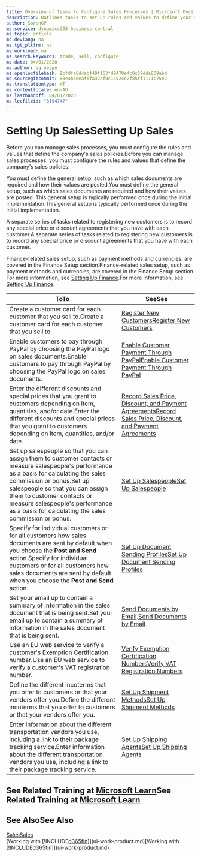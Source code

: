 ```yaml
---
title: Overview of Tasks to Configure Sales Processes | Microsoft Docs
description: Outlines tasks to set up rules and values to define your sales policies and processes.
author: SorenGP
ms.service: dynamics365-business-central
ms.topic: article
ms.devlang: na
ms.tgt_pltfrm: na
ms.workload: na
ms.search.keywords: trade, sell, configure
ms.date: 04/01/2020
ms.author: sgroespe
ms.openlocfilehash: 9bfdfa6d4abf49f163fd9478e4c0c59dda069abd
ms.sourcegitcommit: 88e4b30eaf6fa32af0c1452ce2f85ff1111c75e2
ms.translationtype: HT
ms.contentlocale: en-AU
ms.lasthandoff: 04/01/2020
ms.locfileid: "3194747"
---
```

# <a name="setting-up-sales"></a><span data-ttu-id="80859-103">Setting Up Sales</span><span class="sxs-lookup"><span data-stu-id="80859-103">Setting Up Sales</span></span>
<span data-ttu-id="80859-104">Before you can manage sales processes, you must configure the rules and values that define the company's sales policies.</span><span class="sxs-lookup"><span data-stu-id="80859-104">Before you can manage sales processes, you must configure the rules and values that define the company's sales policies.</span></span>

<span data-ttu-id="80859-105">You must define the general setup, such as which sales documents are required and how their values are posted.</span><span class="sxs-lookup"><span data-stu-id="80859-105">You must define the general setup, such as which sales documents are required and how their values are posted.</span></span> <span data-ttu-id="80859-106">This general setup is typically performed once during the initial implementation.</span><span class="sxs-lookup"><span data-stu-id="80859-106">This general setup is typically performed once during the initial implementation.</span></span>

<span data-ttu-id="80859-107">A separate series of tasks related to registering new customers is to record any special price or discount agreements that you have with each customer.</span><span class="sxs-lookup"><span data-stu-id="80859-107">A separate series of tasks related to registering new customers is to record any special price or discount agreements that you have with each customer.</span></span>

<span data-ttu-id="80859-108">Finance-related sales setup, such as payment methods and currencies, are covered in the Finance Setup section.</span><span class="sxs-lookup"><span data-stu-id="80859-108">Finance-related sales setup, such as payment methods and currencies, are covered in the Finance Setup section.</span></span> <span data-ttu-id="80859-109">For more information, see [Setting Up Finance](finance-setup-finance.md).</span><span class="sxs-lookup"><span data-stu-id="80859-109">For more information, see [Setting Up Finance](finance-setup-finance.md).</span></span>

| <span data-ttu-id="80859-110">To</span><span class="sxs-lookup"><span data-stu-id="80859-110">To</span></span> | <span data-ttu-id="80859-111">See</span><span class="sxs-lookup"><span data-stu-id="80859-111">See</span></span> |
| --- | --- |
| <span data-ttu-id="80859-112">Create a customer card for each customer that you sell to.</span><span class="sxs-lookup"><span data-stu-id="80859-112">Create a customer card for each customer that you sell to.</span></span> |[<span data-ttu-id="80859-113">Register New Customers</span><span class="sxs-lookup"><span data-stu-id="80859-113">Register New Customers</span></span>](sales-how-register-new-customers.md) |
| <span data-ttu-id="80859-114">Enable customers to pay through PayPal by choosing the PayPal logo on sales documents.</span><span class="sxs-lookup"><span data-stu-id="80859-114">Enable customers to pay through PayPal by choosing the PayPal logo on sales documents.</span></span> |[<span data-ttu-id="80859-115">Enable Customer Payment Through PayPal</span><span class="sxs-lookup"><span data-stu-id="80859-115">Enable Customer Payment Through PayPal</span></span>](sales-how-enable-payment-service-extensions.md) |
| <span data-ttu-id="80859-116">Enter the different discounts and special prices that you grant to customers depending on item, quantities, and/or date.</span><span class="sxs-lookup"><span data-stu-id="80859-116">Enter the different discounts and special prices that you grant to customers depending on item, quantities, and/or date.</span></span> |[<span data-ttu-id="80859-117">Record Sales Price, Discount, and Payment Agreements</span><span class="sxs-lookup"><span data-stu-id="80859-117">Record Sales Price, Discount, and Payment Agreements</span></span>](sales-how-record-sales-price-discount-payment-agreements.md) |
| <span data-ttu-id="80859-118">Set up salespeople so that you can assign them to customer contacts or measure salespeople's performance as a basis for calculating the sales commission or bonus.</span><span class="sxs-lookup"><span data-stu-id="80859-118">Set up salespeople so that you can assign them to customer contacts or measure salespeople's performance as a basis for calculating the sales commission or bonus.</span></span> |[<span data-ttu-id="80859-119">Set Up Salespeople</span><span class="sxs-lookup"><span data-stu-id="80859-119">Set Up Salespeople</span></span>](sales-how-setup-salespeople.md) |
| <span data-ttu-id="80859-120">Specify for individual customers or for all customers how sales documents are sent by default when you choose the **Post and Send** action.</span><span class="sxs-lookup"><span data-stu-id="80859-120">Specify for individual customers or for all customers how sales documents are sent by default when you choose the **Post and Send** action.</span></span> |[<span data-ttu-id="80859-121">Set Up Document Sending Profiles</span><span class="sxs-lookup"><span data-stu-id="80859-121">Set Up Document Sending Profiles</span></span>](sales-how-setup-document-send-profiles.md) |
| <span data-ttu-id="80859-122">Set your email up to contain a summary of information in the sales document that is being sent.</span><span class="sxs-lookup"><span data-stu-id="80859-122">Set your email up to contain a summary of information in the sales document that is being sent.</span></span> |<span data-ttu-id="80859-123">[Send Documents by Email](ui-how-send-documents-email.md).</span><span class="sxs-lookup"><span data-stu-id="80859-123">[Send Documents by Email](ui-how-send-documents-email.md).</span></span> |
|<span data-ttu-id="80859-124">Use an EU web service to verify a customer's Exemption Certification number.</span><span class="sxs-lookup"><span data-stu-id="80859-124">Use an EU web service to verify a customer's VAT registration number.</span></span>|[<span data-ttu-id="80859-125">Verify Exemption Certification Numbers</span><span class="sxs-lookup"><span data-stu-id="80859-125">Verify VAT Registration Numbers</span></span>](finance-setup-vat.md)|
|<span data-ttu-id="80859-126">Define the different incoterms that you offer to customers or that your vendors offer you.</span><span class="sxs-lookup"><span data-stu-id="80859-126">Define the different incoterms that you offer to customers or that your vendors offer you.</span></span>|[<span data-ttu-id="80859-127">Set Up Shipment Methods</span><span class="sxs-lookup"><span data-stu-id="80859-127">Set Up Shipment Methods</span></span>](sales-how-set-up-shipment-methods.md)|
|<span data-ttu-id="80859-128">Enter information about the different transportation vendors you use, including a link to their package tracking service.</span><span class="sxs-lookup"><span data-stu-id="80859-128">Enter information about the different transportation vendors you use, including a link to their package tracking service.</span></span>|[<span data-ttu-id="80859-129">Set Up Shipping Agents</span><span class="sxs-lookup"><span data-stu-id="80859-129">Set Up Shipping Agents</span></span>](sales-how-to-set-up-shipping-agents.md)|

## <a name="see-related-training-at-microsoft-learn"></a><span data-ttu-id="80859-130">See Related Training at [Microsoft Learn](/learn/paths/trade-get-started-dynamics-365-business-central/)</span><span class="sxs-lookup"><span data-stu-id="80859-130">See Related Training at [Microsoft Learn](/learn/paths/trade-get-started-dynamics-365-business-central/)</span></span>

## <a name="see-also"></a><span data-ttu-id="80859-131">See Also</span><span class="sxs-lookup"><span data-stu-id="80859-131">See Also</span></span>
[<span data-ttu-id="80859-132">Sales</span><span class="sxs-lookup"><span data-stu-id="80859-132">Sales</span></span>](sales-manage-sales.md)  
<span data-ttu-id="80859-133">[Working with [!INCLUDE[d365fin](includes/d365fin_md.md)]](ui-work-product.md)</span><span class="sxs-lookup"><span data-stu-id="80859-133">[Working with [!INCLUDE[d365fin](includes/d365fin_md.md)]](ui-work-product.md)</span></span>

